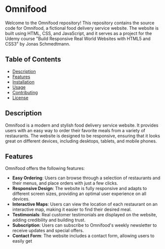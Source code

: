 Omnifood
========

Welcome to the Omnifood repository! This repository contains the source code for Omnifood, a fictional food delivery service website. The website is built using HTML, CSS, and JavaScript, and it serves as a project for the Udemy course "Build Responsive Real World Websites with HTML5 and CSS3" by Jonas Schmedtmann.

Table of Contents
-----------------

-   [Description](https://chat.openai.com/#description)
-   [Features](https://chat.openai.com/#features)
-   [Installation](https://chat.openai.com/#installation)
-   [Usage](https://chat.openai.com/#usage)
-   [Contributing](https://chat.openai.com/#contributing)
-   [License](https://chat.openai.com/#license)

Description
-----------

Omnifood is a modern and stylish food delivery service website. It provides users with an easy way to order their favorite meals from a variety of restaurants. The website is designed to be responsive, ensuring that it looks great on different devices, including desktops, tablets, and mobile phones.

Features
--------

Omnifood offers the following features:

-   **Easy Ordering**: Users can browse through a selection of restaurants and their menus, and place orders with just a few clicks.
-   **Responsive Design**: The website is fully responsive and adapts to different screen sizes, providing an optimal user experience on all devices.
-   **Interactive Maps**: Users can view the location of each restaurant on an interactive map, making it easier to find their desired meal.
-   **Testimonials**: Real customer testimonials are displayed on the website, adding credibility and building trust.
-   **Subscription**: Users can subscribe to Omnifood's weekly newsletter to receive updates and special offers.
-   **Contact Form**: The website includes a contact form, allowing users to easily get

